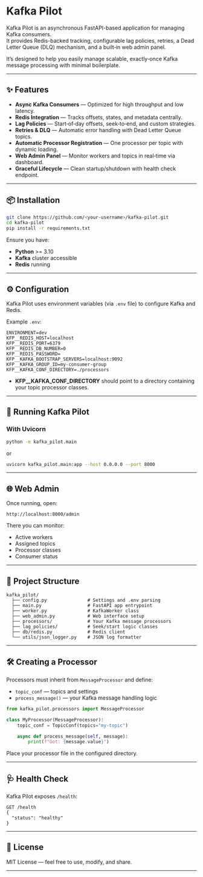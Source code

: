 # Kafka Pilot

Kafka Pilot is an asynchronous FastAPI-based application for managing Kafka consumers.  
It provides Redis-backed tracking, configurable lag policies, retries, a Dead Letter Queue (DLQ) mechanism, and a built‑in web admin panel.  

It’s designed to help you easily manage scalable, exactly‑once Kafka message processing with minimal boilerplate.

---

## ✨ Features

- **Async Kafka Consumers** — Optimized for high throughput and low latency.
- **Redis Integration** — Tracks offsets, states, and metadata centrally.
- **Lag Policies** — Start‑of‑day offsets, seek‑to‑end, and custom strategies.
- **Retries & DLQ** — Automatic error handling with Dead Letter Queue topics.
- **Automatic Processor Registration** — One processor per topic with dynamic loading.
- **Web Admin Panel** — Monitor workers and topics in real‑time via dashboard.
- **Graceful Lifecycle** — Clean startup/shutdown with health check endpoint.

---

## 📦 Installation

```bash
git clone https://github.com/<your-username>/kafka-pilot.git
cd kafka-pilot
pip install -r requirements.txt
```

Ensure you have:
- **Python** >= 3.10
- **Kafka** cluster accessible
- **Redis** running

---

## ⚙️ Configuration

Kafka Pilot uses environment variables (via `.env` file) to configure Kafka and Redis.

Example `.env`:

```env
ENVIRONMENT=dev
KFP__REDIS_HOST=localhost
KFP__REDIS_PORT=6379
KFP__REDIS_DB_NUMBER=0
KFP__REDIS_PASSWORD=
KFP__KAFKA_BOOTSTRAP_SERVERS=localhost:9092
KFP__KAFKA_GROUP_ID=my-consumer-group
KFP__KAFKA_CONF_DIRECTORY=./processors
```

- **KFP__KAFKA_CONF_DIRECTORY** should point to a directory containing your topic processor classes.

---

## 🚀 Running Kafka Pilot

### With Uvicorn
```bash
python -m kafka_pilot.main
```

or

```bash
uvicorn kafka_pilot.main:app --host 0.0.0.0 --port 8000
```

---

## 🌐 Web Admin

Once running, open:

```
http://localhost:8000/admin
```

There you can monitor:
- Active workers
- Assigned topics
- Processor classes
- Consumer status

---

## 📂 Project Structure

```
kafka_pilot/
  ├── config.py               # Settings and .env parsing
  ├── main.py                 # FastAPI app entrypoint
  ├── worker.py               # KafkaWorker class
  ├── web_admin.py            # Web interface setup
  ├── processors/             # Your Kafka message processors
  ├── lag_policies/           # Seek/start logic classes
  ├── db/redis.py             # Redis client
  └── utils/json_logger.py    # JSON log formatter
```

---

## 🛠 Creating a Processor

Processors must inherit from `MessageProcessor` and define:

- `topic_conf` — topics and settings
- `process_message()` — your Kafka message handling logic

```python
from kafka_pilot.processors import MessageProcessor

class MyProcessor(MessageProcessor):
    topic_conf = TopicConf(topics="my-topic")

    async def process_message(self, message):
        print(f"Got: {message.value}")
```

Place your processor file in the configured directory.

---

## 🩺 Health Check

Kafka Pilot exposes `/health`:

```
GET /health
{
  "status": "healthy"
}
```

---

## 📜 License

MIT License — feel free to use, modify, and share.

---

